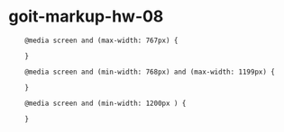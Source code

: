 # goit-markup-hw-08


        @media screen and (max-width: 767px) {
            
        }
    
        @media screen and (min-width: 768px) and (max-width: 1199px) {

        }
    
        @media screen and (min-width: 1200px ) {

        }